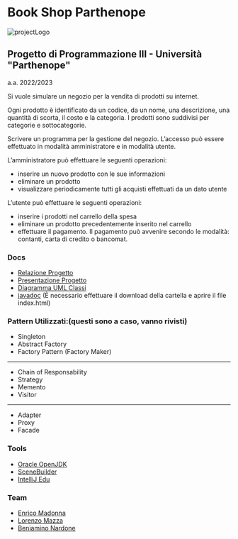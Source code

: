 # Book Shop Parthenope

![projectLogo](app/src/main/resources/GUI/images/logoapp.png)

## Progetto di Programmazione III - Università "Parthenope" 

a.a. 2022/2023

Si vuole simulare un negozio per la vendita di prodotti su internet. 

Ogni prodotto è identificato da un codice, da un nome, una descrizione, una quantità di scorta,
il costo e la categoria. I prodotti sono suddivisi per categorie e sottocategorie.


Scrivere un programma per la gestione del negozio. L’accesso può essere effettuato in modalità amministratore e in modalità utente.


L’amministratore può effettuare le seguenti operazioni:


- inserire un nuovo prodotto con le sue informazioni 
- eliminare un prodotto 
- visualizzare periodicamente tutti gli acquisti effettuati da un dato utente


L’utente può effettuare le seguenti operazioni:
- inserire i prodotti nel carrello della spesa 
- eliminare un prodotto precedentemente inserito nel carrello 
- effettuare il pagamento. Il pagamento può avvenire secondo le modalità: contanti, carta di credito o bancomat.



### Docs
- [Relazione Progetto](link)
- [Presentazione Progetto](link)
- [Diagramma UML Classi](link)
- [javadoc](link) (È necessario effettuare il download della cartella e aprire il file index.html)

### Pattern Utilizzati:(questi sono a caso, vanno rivisti)
- Singleton
- Abstract Factory
- Factory Pattern (Factory Maker)
----------------------------
- Chain of Responsability
- Strategy
- Memento
- Visitor
----------------------------
- Adapter
- Proxy
- Facade

### Tools
- [Oracle OpenJDK](https://openjdk.java.net/projects/jdk)
- [SceneBuilder](https://gluonhq.com/products/scene-builder/)
- [IntelliJ Edu](https://www.jetbrains.com/idea/)

### Team
- [Enrico Madonna](link)
- [Lorenzo Mazza]()
- [Beniamino Nardone]()



